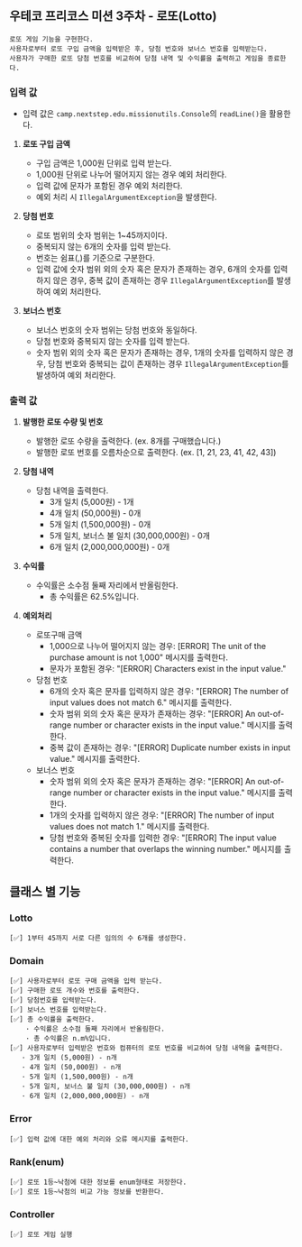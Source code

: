 ## 우테코 프리코스 미션 3주차 - 로또(Lotto)
    로또 게임 기능을 구현한다. 
    사용자로부터 로또 구입 금액을 입력받은 후, 당첨 번호와 보너스 번호를 입력받는다. 
    사용자가 구매한 로또 당첨 번호를 비교하여 당첨 내역 및 수익률을 출력하고 게임을 종료한다.


### 입력 값
- 입력 값은 `camp.nextstep.edu.missionutils.Console`의 `readLine()`을 활용한다.

1. **로또 구입 금액**
   - 구입 금액은 1,000원 단위로 입력 받는다.
   - 1,000원 단위로 나누어 떨어지지 않는 경우 예외 처리한다.
   - 입력 값에 문자가 포함된 경우 예외 처리한다.
   - 예외 처리 시 `IllegalArgumentException`을 발생한다.


2. **당첨 번호**
   - 로또 범위의 숫자 범위는 1~45까지이다.
   - 중복되지 않는 6개의 숫자를 입력 받는다.
   - 번호는 쉼표(,)를 기준으로 구분한다.
   - 입력 값에 숫자 범위 외의 숫자 혹은 문자가 존재하는 경우, 6개의 숫자를 입력하지 않은 경우, 중복 값이 존재하는 경우 `IllegalArgumentException`를 발생하여 예외 처리한다.


3. **보너스 번호**
   - 보너스 번호의 숫자 범위는 당첨 번호와 동일하다.
   - 당첨 번호와 중복되지 않는 숫자를 입력 받는다.
   - 숫자 범위 외의 숫자 혹은 문자가 존재하는 경우, 1개의 숫자를 입력하지 않은 경우, 당첨 번호와 중복되는 값이 존재하는 경우 `IllegalArgumentException`를 발생하여 예외 처리한다.




### 출력 값
1. **발행한 로또 수량 및 번호**
   - 발행한 로또 수량을 출력한다. (ex. 8개를 구매했습니다.)
   - 발행한 로또 번호를 오름차순으로 출력한다. (ex. [1, 21, 23, 41, 42, 43])


2. **당첨 내역**
   - 당첨 내역을 출력한다.
      - 3개 일치 (5,000원) - 1개
      - 4개 일치 (50,000원) - 0개
      - 5개 일치 (1,500,000원) - 0개
      - 5개 일치, 보너스 불 일치 (30,000,000원) - 0개
      - 6개 일치 (2,000,000,000원) - 0개


3. **수익률**
   - 수익률은 소수점 둘째 자리에서 반올림한다.
      - 총 수익률은 62.5%입니다.


4. **예외처리**
   - 로또구매 금액
      - 1,000으로 나누어 떨어지지 않는 경우: [ERROR] The unit of the purchase amount is not 1,000" 메시지를 출력한다.
      - 문자가 포함된 경우: "[ERROR] Characters exist in the input value."
   - 당첨 번호
      - 6개의 숫자 혹은 문자를 입력하지 않은 경우: "[ERROR] The number of input values does not match 6." 메시지를 출력한다.
      - 숫자 범위 외의 숫자 혹은 문자가 존재하는 경우: "[ERROR] An out-of-range number or character exists in the input value." 메시지를 출력한다.
      - 중복 값이 존재하는 경우: "[ERROR] Duplicate number exists in input value." 메시지를 출력한다.
   - 보너스 번호
      - 숫자 범위 외의 숫자 혹은 문자가 존재하는 경우: "[ERROR] An out-of-range number or character exists in the input value." 메시지를 출력한다.
      - 1개의 숫자를 입력하지 않은 경우: "[ERROR] The number of input values does not match 1." 메시지를 출력한다.
      - 당첨 번호와 중복된 숫자를 입력한 경우: "[ERROR] The input value contains a number that overlaps the winning number." 메시지를 출력한다.


## 클래스 별 기능

### Lotto
    [✅] 1부터 45까지 서로 다른 임의의 수 6개를 생성한다.

### Domain
    [✅] 사용자로부터 로또 구매 금액을 입력 받는다.
    [✅] 구매한 로또 개수와 번호를 출력한다.
    [✅] 당첨번호를 입력받는다.
    [✅] 보너스 번호를 입력받는다.
    [✅] 총 수익률을 출력한다.
        · 수익률은 소수점 둘째 자리에서 반올림한다.
        · 총 수익률은 n.m%입니다.
    [✅] 사용자로부터 입력받은 번호와 컴퓨터의 로또 번호를 비교하여 당첨 내역을 출력한다.
       · 3개 일치 (5,000원) - n개
       · 4개 일치 (50,000원) - n개
       · 5개 일치 (1,500,000원) - n개
       · 5개 일치, 보너스 불 일치 (30,000,000원) - n개
       · 6개 일치 (2,000,000,000원) - n개


### Error
    [✅] 입력 값에 대한 예외 처리와 오류 메시지를 출력한다.

### Rank(enum)
    [✅] 로또 1등~낙첨에 대한 정보를 enum형태로 저장한다.
    [✅] 로또 1등~낙첨의 비교 가능 정보를 반환한다.

### Controller
    [✅] 로또 게임 실행